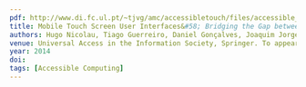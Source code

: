 ```yaml
---
pdf: http://www.di.fc.ul.pt/~tjvg/amc/accessibletouch/files/accessible_uais.pdf
title: Mobile Touch Screen User Interfaces&#58; Bridging the Gap between Motor Impaired and Able-Bodied Users
authors: Hugo Nicolau, Tiago Guerreiro, Daniel Gonçalves, Joaquim Jorge
venue: Universal Access in the Information Society, Springer. To appear.
year: 2014
doi: 
tags: [Accessible Computing]
---
```

